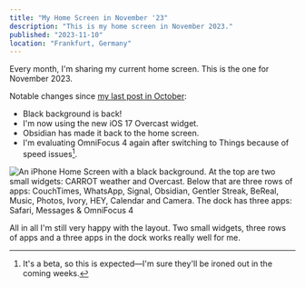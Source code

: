 ```yaml
---
title: "My Home Screen in November '23"
description: "This is my home screen in November 2023."
published: "2023-11-10"
location: "Frankfurt, Germany"
---
```


Every month, I'm sharing my current home screen.
This is the one for November 2023.

<!-- more -->

Notable changes since [my last post in October](https://spezi.social/@arne/111210401201738206):

- Black background is back!
- I'm now using the new iOS 17 Overcast widget.
- Obsidian has made it back to the home screen.
- I'm evaluating OmniFocus 4 again after switching to Things because of speed
  issues[^1].

<picture>
  <source srcset="/blog/home-screen-november-2023/home-screen.avif" type="image/avif" />
  <img class="article__homescreen_image" src="/blog/home-screen-november-2023/home-screen.png" alt="An iPhone Home Screen with a black background. At the top are two small widgets: CARROT weather and Overcast. Below that are three rows of apps: CouchTimes, WhatsApp, Signal, Obsidian, Gentler Streak, BeReal, Music, Photos, Ivory, HEY, Calendar and Camera. The dock has three apps: Safari, Messages & OmniFocus 4" />
</picture>

All in all I'm still very happy with the layout. Two small widgets, three rows
of apps and a three apps in the dock works really well for me.

[^1]:
    It's a beta, so this is expected—I'm sure they'll be ironed out in the
    coming weeks.
